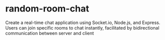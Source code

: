 # random-room-chat
Create a real-time chat application using Socket.io, Node.js, and Express. Users can join specific rooms to chat instantly, facilitated by bidirectional communication between server and client
